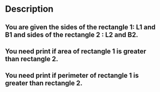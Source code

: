# Description

## You are given the sides of the rectangle 1: L1 and B1 and sides of the rectangle 2 : L2 and B2.

## You need print if area of rectangle 1 is greater than rectangle 2.

## You need print if perimeter of rectangle 1 is greater than rectangle 2.



